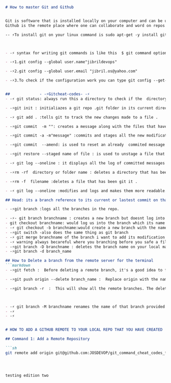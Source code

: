 ```markdown

# How to master Git and Github 


Git is software that is installed locally on your computer and can be used as for version controlling all kinds of works like writing and writing codes .
Github is the remote place where one can collaborate and word on repos stored on the cloud.

-- ⚡To install git on your linux command is sudo apt-get -y install git .



- -⚡ syntax for writing git commands is like this  $ git command options filename or directory eg. git config --global user.name commands to setup git or config it on your computer manually on terminal is :

- -⚡1.git config --global user.name"jibrildevops"

- -⚡2.git config --global user.email "jibril.os@yahoo.com"

- -⚡3.To check if the configuration work you can type git config --get-all user.name or get config user.name  .The terminal should print any username if it really worked  .


##             - -⚡Gitcheat-codes- -⚡
- -⚡ git status: always run this a directory to check if the  directory has been git initialiazed. It can also be used  to check  if the new changes have been staged and if git is tracking the new modifications .

- -⚡git init : initialiazes a git repo .git folder in its current directory.

- -⚡ git add . :tells git to track the new changes made to a file .

- -⚡git commit  -m "": creates a message along with the files that have been stagged and ready to be pushed to the repo.

- -⚡git commit -a -m"message" :commits and stages all the new modification.

- -⚡git commit  --amend: is used to reset an already  commited message  git commit -m"" where by the default text editor is opened to the previous git commit -m"" message  .

- -⚡git restore --staged name of file : is used to unstage a file that has been staged .eg git restore --staged go.txt or git restore -s filename .

- -⚡ git log --oneline : it displays all the log of committed messages as you git push the current changes and also displays the head.

- -⚡rm -rf  directory or folder name : deletes a directory that has been provided to it. eg rm -rf  animalfolder.

- -⚡rm -f  filename :deletes a file that has been git it . 

- -⚡ git log --oneline :modifies and logs and makes them more readable.

## Head: its a branch reference to its current or lastest commit on that particular branch .if say the branch you are working is version1 and you make a commit the  Head would point to version1 branch lastest commit.

- -⚡git branch :logs all the branches in the repo.

- -⚡- git branch branchname : creates a new branch but doesnt log into that brunch yet.eg git branch edition1 would create a new branch called edition1.
- git checkout branchname: would log us into the branch which its name has been .
- -⚡ git checkout -b branchname:would create a new branch with the name given.
- -⚡git switch -also does the same thing as git branch 
- -⚡ git merge branchname of the branch i want to add its modification into the current branch am into. eg am in branch main and there is modifications in branch edition1 that i want in branch man and the code would be like this git switch main ,git merge edition1 
- -⚡ warning always becareful where you branching before you safe a file 
- -⚡git branch -D branchname : deletes the branch name on your local machine or local repo.
- -⚡git branch -d branch_name

## How to Delete a branch from the remote server for the terminal
```markdown
- -⚡git fetch :  Before deleting a remote branch, it's a good idea to fetch the latest changes from the remote repository to ensure you have the most up-to-date information.

- -⚡git push origin --delete branch_name :  Replace origin with the name of your remote (typically origin) and branch_name with the name of the branch you want to delete. For example, if you want to delete a branch named feature-branch, you would run: git push origin --delete feature-branch

- -⚡git branch -r  :  This will show all the remote branches. The deleted branch should no longer appear in the list.



- -⚡ git branch -M branchname renames the name of that branch provided on your local repo
- -⚡
- -⚡


# HOW TO ADD A GITHUB REMOTE TO YOUR LOCAL REPO THAT YOU HAVE CREATED

## Command 1: Add a Remote Repository

```sh
git remote add origin git@github.com:JOSDEVOP/git_command_cheat_codes_folders.git




testing edition two